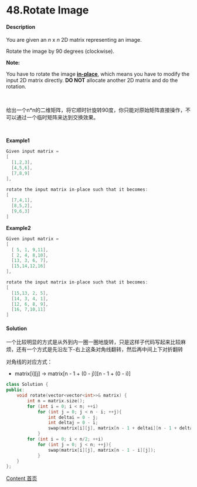# 48.Rotate Image

#### Description

You are given an *n* x *n* 2D matrix representing an image.

Rotate the image by 90 degrees (clockwise).

**Note:**

You have to rotate the image [**in-place**](https://en.wikipedia.org/wiki/In-place_algorithm), which means you have to modify the input 2D matrix directly. **DO NOT** allocate another 2D matrix and do the rotation.

<br>

给出一个n*n的二维矩阵，将它顺时针旋转90度，你只能对原始矩阵直接操作，不可以通过一个临时矩阵来达到交换效果。

<br>

**Example1**


```c++
Given input matrix = 
[
  [1,2,3],
  [4,5,6],
  [7,8,9]
],

rotate the input matrix in-place such that it becomes:
[
  [7,4,1],
  [8,5,2],
  [9,6,3]
]
```

**Example2**

```c++
Given input matrix =
[
  [ 5, 1, 9,11],
  [ 2, 4, 8,10],
  [13, 3, 6, 7],
  [15,14,12,16]
], 

rotate the input matrix in-place such that it becomes:
[
  [15,13, 2, 5],
  [14, 3, 4, 1],
  [12, 6, 8, 9],
  [16, 7,10,11]
]
```



#### Solution

一个比较明显的方式是从外到内一圈一圈地旋转，只是这样子代码写起来比较麻烦，还有一个方式是先沿左下-右上这条对角线翻转，然后再中间上下对折翻转

对角线的对应方式：

* matrix\[i][j]  ->   matrix\[n - 1 + (0 - j)][n - 1 + (0 - i)]

```c++
class Solution {
public:
    void rotate(vector<vector<int>>& matrix) {
        int n = matrix.size();
        for (int i = 0; i < n; ++i)
            for (int j = 0; j < n - i; ++j){
                int deltai = 0 - j;
                int deltaj = 0 - i;
                swap(matrix[i][j], matrix[n - 1 + deltai][n - 1 + deltaj]);
            }
        for (int i = 0; i < n/2; ++i)
            for (int j = 0; j < n; ++j){
                swap(matrix[i][j], matrix[n - 1 - i][j]);
            }
    }
};
```



[Content   首页](../README.md)


